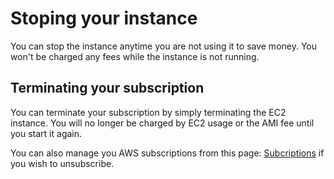 # Stoping your instance

You can stop the instance anytime you are not using it to save money.
You won't be charged any fees while the instance is not running.

## Terminating your subscription

You can terminate your subscription by simply terminating the EC2 instance.
You will no longer be charged by EC2 usage or the AMI fee until you start it again.

You can also manage you AWS subscriptions from this page: [Subcriptions](https://console.aws.amazon.com/marketplace/home/subscriptions?#/subscriptions) if you wish to unsubscribe.
